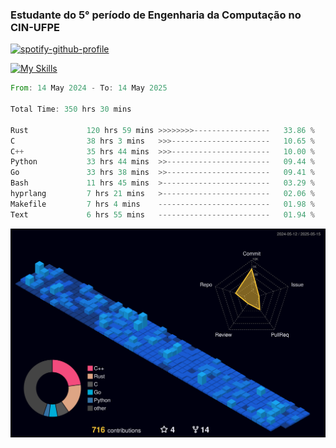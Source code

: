 
### Estudante do 5° período de Engenharia da Computação no CIN-UFPE

[![spotify-github-profile](https://spotify-github-profile.kittinanx.com/api/view?uid=21nggge2ld354asa4l3xoze2q&cover_image=true&theme=novatorem&show_offline=false&background_color=000000&interchange=true&bar_color=53b14f&bar_color_cover=true)](https://github.com/kittinan/spotify-github-profile)


[![My Skills](https://skillicons.dev/icons?i=c,cpp,rust,py,java,neovim&theme=dark)](https://skillicons.dev)

<!--START_SECTION:waka-->

```rust
From: 14 May 2024 - To: 14 May 2025

Total Time: 350 hrs 30 mins

Rust             120 hrs 59 mins >>>>>>>>-----------------   33.86 %
C                38 hrs 3 mins   >>>----------------------   10.65 %
C++              35 hrs 44 mins  >>>----------------------   10.00 %
Python           33 hrs 44 mins  >>-----------------------   09.44 %
Go               33 hrs 38 mins  >>-----------------------   09.41 %
Bash             11 hrs 45 mins  >------------------------   03.29 %
hyprlang         7 hrs 21 mins   >------------------------   02.06 %
Makefile         7 hrs 4 mins    -------------------------   01.98 %
Text             6 hrs 55 mins   -------------------------   01.94 %
```

<!--END_SECTION:waka-->

![](./profile-3d-contrib/profile-night-view.svg)
